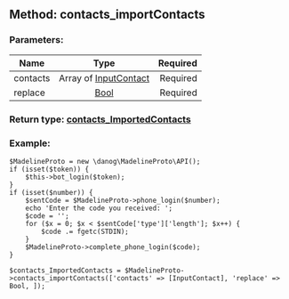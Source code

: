 ## Method: contacts\_importContacts  

### Parameters:

| Name     |    Type       | Required |
|----------|:-------------:|---------:|
|contacts|Array of [InputContact](../types/InputContact.md) | Required|
|replace|[Bool](../types/Bool.md) | Required|


### Return type: [contacts\_ImportedContacts](../types/contacts_ImportedContacts.md)

### Example:


```
$MadelineProto = new \danog\MadelineProto\API();
if (isset($token)) {
    $this->bot_login($token);
}
if (isset($number)) {
    $sentCode = $MadelineProto->phone_login($number);
    echo 'Enter the code you received: ';
    $code = '';
    for ($x = 0; $x < $sentCode['type']['length']; $x++) {
        $code .= fgetc(STDIN);
    }
    $MadelineProto->complete_phone_login($code);
}

$contacts_ImportedContacts = $MadelineProto->contacts_importContacts(['contacts' => [InputContact], 'replace' => Bool, ]);
```